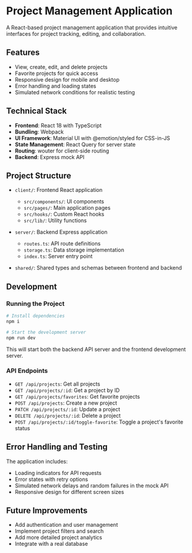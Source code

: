 # Project Management Application

A React-based project management application that provides intuitive interfaces for project tracking, editing, and collaboration.

## Features

- View, create, edit, and delete projects
- Favorite projects for quick access
- Responsive design for mobile and desktop
- Error handling and loading states
- Simulated network conditions for realistic testing

## Technical Stack

- **Frontend**: React 18 with TypeScript
- **Bundling**: Webpack
- **UI Framework**: Material UI with @emotion/styled for CSS-in-JS
- **State Management**: React Query for server state
- **Routing**: wouter for client-side routing
- **Backend**: Express mock API

## Project Structure

- `client/`: Frontend React application
  - `src/components/`: UI components
  - `src/pages/`: Main application pages
  - `src/hooks/`: Custom React hooks
  - `src/lib/`: Utility functions

- `server/`: Backend Express application
  - `routes.ts`: API route definitions
  - `storage.ts`: Data storage implementation
  - `index.ts`: Server entry point

- `shared/`: Shared types and schemas between frontend and backend

## Development

### Running the Project

```bash
# Install dependencies 
npm i
```

```bash
# Start the development server
npm run dev
```

This will start both the backend API server and the frontend development server.

### API Endpoints

- `GET /api/projects`: Get all projects
- `GET /api/projects/:id`: Get a project by ID
- `GET /api/projects/favorites`: Get favorite projects
- `POST /api/projects`: Create a new project
- `PATCH /api/projects/:id`: Update a project
- `DELETE /api/projects/:id`: Delete a project
- `POST /api/projects/:id/toggle-favorite`: Toggle a project's favorite status

## Error Handling and Testing

The application includes:

- Loading indicators for API requests
- Error states with retry options
- Simulated network delays and random failures in the mock API
- Responsive design for different screen sizes

## Future Improvements

- Add authentication and user management
- Implement project filters and search
- Add more detailed project analytics
- Integrate with a real database